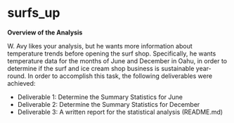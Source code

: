 # surfs_up

**Overview of the Analysis**

W. Avy likes your analysis, but he wants more information about temperature trends before opening the surf shop. Specifically, he wants temperature data for the months of June and December in Oahu, in order to determine if the surf and ice cream shop business is sustainable year-round. In order to accomplish this task, the following deliverables were achieved: 
*   Deliverable 1: Determine the Summary Statistics for June
*   Deliverable 2: Determine the Summary Statistics for December
*   Deliverable 3: A written report for the statistical analysis (README.md)
